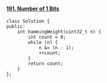 #### [191. Number of 1 Bits](https://leetcode-cn.com/problems/number-of-1-bits/)

```
class Solution {
public:
    int hammingWeight(uint32_t n) {
        int count = 0;
        while (n) {
            n &= (n - 1);
            ++count;
        }
        return count;
    }
};
```

